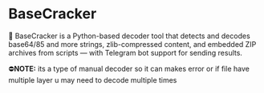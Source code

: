 # BaseCracker
🔐 BaseCracker is a Python-based decoder tool that detects and decodes base64/85 and more strings, zlib-compressed content, and embedded ZIP archives from scripts — with Telegram bot support for sending results.

⛔️**NOTE:** its a type of manual decoder so it can makes error or if file have multiple layer u may need to decode multiple times
